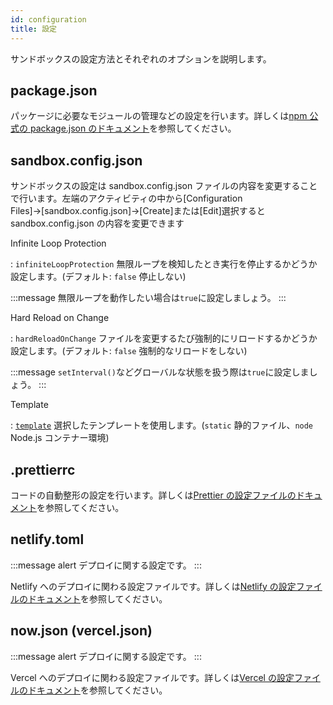 ```yaml
---
id: configuration
title: 設定
---
```


サンドボックスの設定方法とそれぞれのオプションを説明します。

## package.json

パッケージに必要なモジュールの管理などの設定を行います。詳しくは[npm 公式の package.json のドキュメント](https://docs.npmjs.com/files/package.json)を参照してください。

## sandbox.config.json

サンドボックスの設定は sandbox.config.json ファイルの内容を変更することで行います。左端のアクティビティの中から[Configuration Files]→[sandbox.config.json]→[Create]または[Edit]選択すると sandbox.config.json の内容を変更できます

Infinite Loop Protection

: `infiniteLoopProtection`
無限ループを検知したとき実行を停止するかどうか設定します。(デフォルト: `false` 停止しない)

:::message
無限ループを動作したい場合は`true`に設定しましょう。
:::

Hard Reload on Change

: `hardReloadOnChange`
ファイルを変更するたび強制的にリロードするかどうか設定します。(デフォルト: `false` 強制的なリロードをしない)

:::message
`setInterval()`などグローバルな状態を扱う際は`true`に設定しましょう。
:::

Template

: [`template`](https://github.com/codesandbox/codesandbox-importers/blob/2ef3155b84a056e808c146485def6016d43a7318/packages/types/index.d.ts#L34-L59)
選択したテンプレートを使用します。(`static` 静的ファイル、`node` Node.js コンテナー環境)

## .prettierrc

コードの自動整形の設定を行います。詳しくは[Prettier の設定ファイルのドキュメント](https://prettier.io/docs/en/configuration.html)を参照してください。

## netlify.toml

:::message alert
デプロイに関する設定です。
:::

Netlify へのデプロイに関わる設定ファイルです。詳しくは[Netlify の設定ファイルのドキュメント](https://docs.netlify.com/configure-builds/file-based-configuration/)を参照してください。

## now.json (vercel.json)

:::message alert
デプロイに関する設定です。
:::

Vercel へのデプロイに関わる設定ファイルです。詳しくは[Vercel の設定ファイルのドキュメント](https://vercel.com/docs/configuration)を参照してください。
